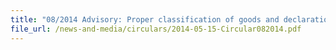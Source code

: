 ```yaml
---
title: "08/2014 Advisory: Proper classification of goods and declaration procedures"
file_url: /news-and-media/circulars/2014-05-15-Circular082014.pdf
---
```

